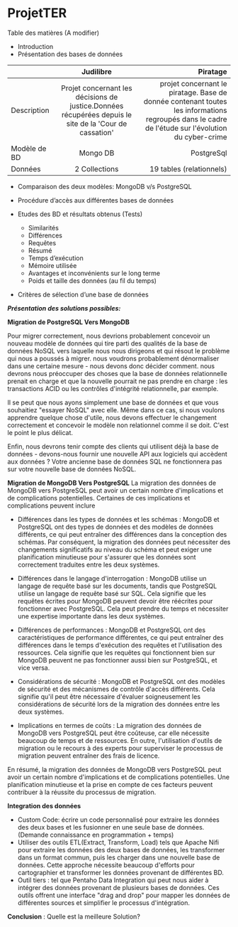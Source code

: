 # ProjetTER

Table des matières (A modifier)
* Introduction
* Présentation des bases de données

|    |     Judilibre       |  Piratage |
|----------|:-------------:|------:|
| Description |  Projet concernant les décisions de justice.Données récupérées depuis le site de la 'Cour de cassation'  | projet concernant le piratage. Base de donnée contenant toutes les informations regroupés dans le cadre de l'étude sur l'évolution du cyber-crime |
| Modèle de BD |    Mongo DB   |  PostgreSql  |
| Données | 2 Collections |    19 tables (relationnels) |

* Comparaison des deux modèles: MongoDB v/s PostgreSQL
* Procédure d’accès aux différentes bases de données 
* Etudes des BD et résultats obtenus (Tests)
  * Similarités
  * Différences
  * Requêtes
  * Résumé 
  * Temps d’exécution
  * Mémoire utilisée
  * Avantages et inconvénients sur le long terme
  * Poids et taille des données (au fil du temps)

* Critères de sélection d’une base de données

***Présentation des solutions possibles:***

**Migration de PostgreSQL Vers MongoDB**

Pour migrer correctement, nous devrions probablement concevoir un nouveau modèle de données qui tire parti des qualités de la base de données NoSQL vers laquelle nous nous dirigeons et qui résout le problème qui nous a poussés à migrer. nous voudrons probablement dénormaliser dans une certaine mesure - nous devons donc décider comment. nous devrons nous préoccuper des choses que la base de données relationnelle prenait en charge et que la nouvelle pourrait ne pas prendre en charge : les transactions ACID ou les contrôles d'intégrité relationnelle, par exemple.

Il se peut que nous ayons simplement une base de données et que vous souhaitiez "essayer NoSQL" avec elle. Même dans ce cas, si nous voulons apprendre quelque chose d'utile, nous devons effectuer le changement correctement et concevoir le modèle non relationnel comme il se doit. C'est le point le plus délicat.

Enfin, nous devrons tenir compte des clients qui utilisent déjà la base de données - devons-nous fournir une nouvelle API aux logiciels qui accèdent aux données ? Votre ancienne base de données SQL ne fonctionnera pas sur votre nouvelle base de données NoSQL.

**Migration de MongoDB Vers PostgreSQL**
La migration des données de MongoDB vers PostgreSQL peut avoir un certain nombre d'implications et de complications potentielles. Certaines de ces implications et complications peuvent inclure

* Différences dans les types de données et les schémas : MongoDB et PostgreSQL ont des types de données et des modèles de données différents, ce qui peut entraîner des différences dans la conception des schémas. Par conséquent, la migration des données peut nécessiter des changements significatifs au niveau du schéma et peut exiger une planification minutieuse pour s'assurer que les données sont correctement traduites entre les deux systèmes.

* Différences dans le langage d'interrogation : MongoDB utilise un langage de requête basé sur les documents, tandis que PostgreSQL utilise un langage de requête basé sur SQL. Cela signifie que les requêtes écrites pour MongoDB peuvent devoir être réécrites pour fonctionner avec PostgreSQL. Cela peut prendre du temps et nécessiter une expertise importante dans les deux systèmes.

* Différences de performances : MongoDB et PostgreSQL ont des caractéristiques de performance différentes, ce qui peut entraîner des différences dans le temps d'exécution des requêtes et l'utilisation des ressources. Cela signifie que les requêtes qui fonctionnent bien sur MongoDB peuvent ne pas fonctionner aussi bien sur PostgreSQL, et vice versa.

* Considérations de sécurité : MongoDB et PostgreSQL ont des modèles de sécurité et des mécanismes de contrôle d'accès différents. Cela signifie qu'il peut être nécessaire d'évaluer soigneusement les considérations de sécurité lors de la migration des données entre les deux systèmes.

* Implications en termes de coûts : La migration des données de MongoDB vers PostgreSQL peut être coûteuse, car elle nécessite beaucoup de temps et de ressources. En outre, l'utilisation d'outils de migration ou le recours à des experts pour superviser le processus de migration peuvent entraîner des frais de licence.

En résumé, la migration des données de MongoDB vers PostgreSQL peut avoir un certain nombre d'implications et de complications potentielles. Une planification minutieuse et la prise en compte de ces facteurs peuvent contribuer à la réussite du processus de migration.

**Integration des données**
* Custom Code: écrire un code personnalisé pour extraire les données des deux bases et les fusionner en une seule base de données. (Demande connaissance en programmation + temps)
* Utiliser des outils ETL(Extract, Transform, Load) tels que Apache Nifi pour extraire les données des deux bases de données, les transformer dans un format commun, puis les charger dans une nouvelle base de données. Cette approche nécessite beaucoup d'efforts pour cartographier et transformer les données provenant de différentes BD.
* Outil tiers : tel que Pentaho Data Integration qui peut nous aider à intégrer des données provenant de plusieurs bases de données. Ces outils offrent une interface "drag and drop" pour mapper les données de différentes sources et simplifier le processus d'intégration.

**Conclusion** : Quelle est la meilleure Solution?
